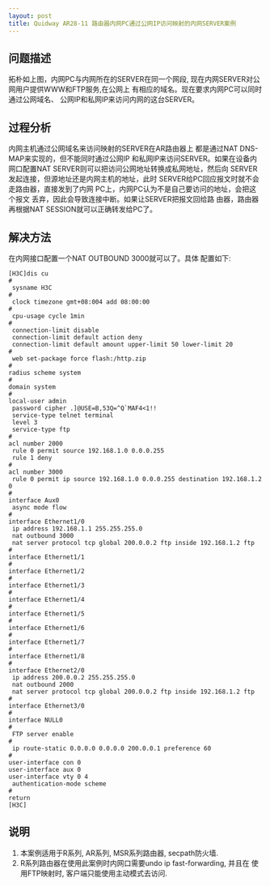 ```yaml
---
layout: post
title: Quidway AR28-11 路由器内网PC通过公网IP访问映射的内网SERVER案例
---
```

 
## 问题描述

拓朴如上图，内网PC与内网所在的SERVER在同一个网段,
现在内网SERVER对公网用户提供WWW和FTP服务,在公网上
有相应的域名。现在要求内网PC可以同时通过公网域名、
公网IP和私网IP来访问内网的这台SERVER。

## 过程分析

内网主机通过公网域名来访问映射的SERVER在AR路由器上
都是通过NAT DNS-MAP来实现的，但不能同时通过公网IP
和私网IP来访问SERVER。如果在设备内网口配置NAT
SERVER则可以把访问公网地址转换成私网地址，然后向
SERVER发起连接，但源地址还是内网主机的地址，此时
SERVER给PC回应报文时就不会走路由器，直接发到了内网
PC上，内网PC认为不是自己要访问的地址，会把这个报文
丢弃，因此会导致连接中断。如果让SERVER把报文回给路
由器，路由器再根据NAT SESSION就可以正确转发给PC了。

## 解决方法

在内网接口配置一个NAT OUTBOUND 3000就可以了。具体
配置如下:

    [H3C]dis cu
    #
     sysname H3C
    #
     clock timezone gmt+08:004 add 08:00:00
    #
     cpu-usage cycle 1min
    #
     connection-limit disable
     connection-limit default action deny
     connection-limit default amount upper-limit 50 lower-limit 20
    #
     web set-package force flash:/http.zip
    #
    radius scheme system
    #
    domain system
    #
    local-user admin
     password cipher .]@USE=B,53Q=^Q`MAF4<1!!
     service-type telnet terminal
     level 3
     service-type ftp
    #
    acl number 2000
     rule 0 permit source 192.168.1.0 0.0.0.255
     rule 1 deny
    #
    acl number 3000
     rule 0 permit ip source 192.168.1.0 0.0.0.255 destination 192.168.1.2 0
    #
    interface Aux0
     async mode flow
    #
    interface Ethernet1/0
     ip address 192.168.1.1 255.255.255.0
     nat outbound 3000
     nat server protocol tcp global 200.0.0.2 ftp inside 192.168.1.2 ftp
    #
    interface Ethernet1/1
    #
    interface Ethernet1/2
    #
    interface Ethernet1/3
    #
    interface Ethernet1/4
    #
    interface Ethernet1/5
    #
    interface Ethernet1/6                     
    #
    interface Ethernet1/7
    #
    interface Ethernet1/8
    #
    interface Ethernet2/0
     ip address 200.0.0.2 255.255.255.0
     nat outbound 2000
     nat server protocol tcp global 200.0.0.2 ftp inside 192.168.1.2 ftp
    #
    interface Ethernet3/0
    #
    interface NULL0
    #
     FTP server enable
    #
     ip route-static 0.0.0.0 0.0.0.0 200.0.0.1 preference 60
    #
    user-interface con 0
    user-interface aux 0
    user-interface vty 0 4
     authentication-mode scheme
    #
    return                                    
    [H3C]

## 说明

1. 本案例适用于R系列, AR系列, MSR系列路由器, secpath防火墙.
2. R系列路由器在使用此案例时内网口需要undo ip fast-forwarding, 并且在
使用FTP映射时, 客户端只能使用主动模式去访问.

